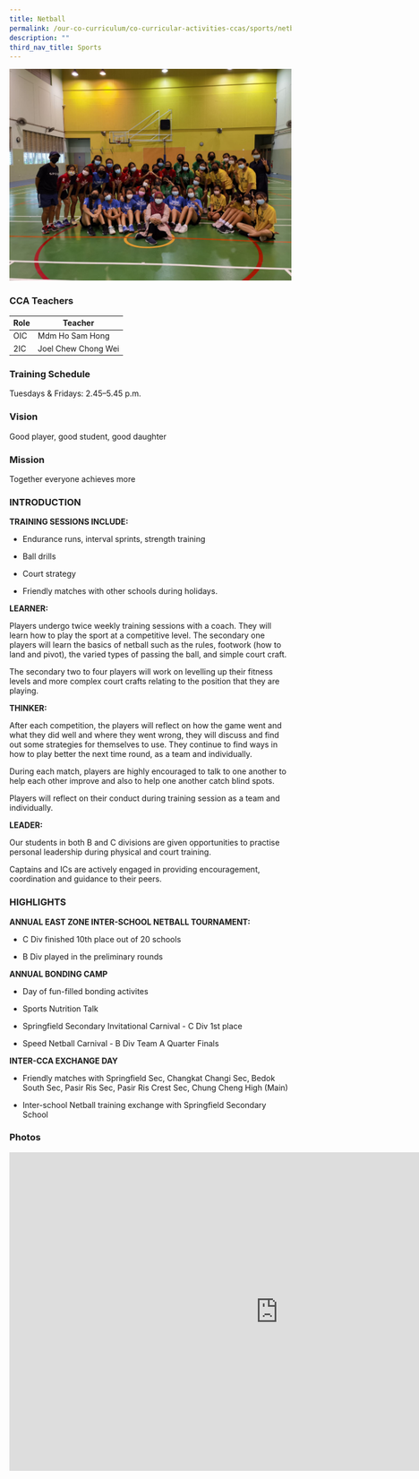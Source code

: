 ```yaml
---
title: Netball
permalink: /our-co-curriculum/co-curricular-activities-ccas/sports/netball/
description: ""
third_nav_title: Sports
---
```

![](/images/Photo%20from%20Pek%20Jia%20Hui2.jpg)

### CCA Teachers


| Role | Teacher | 
| -------- | -------- | 
| OIC     | Mdm Ho Sam Hong     | 
| 2IC     | Joel Chew Chong Wei     | 


### Training Schedule

Tuesdays &amp; Fridays: 2.45–5.45 p.m. 

### Vision
Good player, good student, good daughter
### Mission
Together everyone achieves more


### INTRODUCTION


**TRAINING SESSIONS INCLUDE:**

* Endurance runs, interval sprints, strength training&nbsp;  

* Ball drills

* Court strategy &nbsp;&nbsp;

* Friendly matches with other schools during holidays.&nbsp;

  

**LEARNER:**

Players undergo twice weekly training sessions with a coach. They will learn how to play the sport at a competitive level. The secondary one players will learn the basics of netball such as the rules, footwork (how to land and pivot), the varied types of passing the ball, and simple court craft.

The secondary two to four players will work on levelling up their fitness levels and more complex court crafts relating to the position that they are playing.

**THINKER:**

After each competition, the players will reflect on how the game went and what they did well and where they went wrong, they will discuss and find out some strategies for themselves to use. They continue to find ways in how to play better the next time round, as a team and individually.

During each match, players are highly encouraged to talk to one another to help each other improve and also to help one another catch blind spots.

Players will reflect on their conduct during training session as a team and individually.

**LEADER:**

Our students in both B and C divisions are given opportunities to practise personal leadership during physical and court training.

Captains and ICs are actively engaged in providing encouragement, coordination and guidance to their peers.

### HIGHLIGHTS


**ANNUAL EAST ZONE INTER-SCHOOL NETBALL TOURNAMENT:**

*   C Div finished 10th place out of 20 schools  
    
*   B Div played in the preliminary rounds  
    

**ANNUAL BONDING CAMP**

*   Day of fun-filled bonding activites  
    
*   Sports Nutrition Talk&nbsp;
*   Springfield Secondary Invitational Carnival - C Div 1st place&nbsp;  
    
*   Speed Netball Carnival - B Div Team A Quarter Finals&nbsp;  
    

**INTER-CCA EXCHANGE DAY**

*   Friendly matches with Springfield Sec, Changkat Changi Sec, Bedok South Sec, Pasir Ris Sec, Pasir Ris Crest Sec, Chung Cheng High (Main)  
    
*   Inter-school Netball training exchange with Springfield Secondary School

### Photos

<iframe allowfullscreen="true" height="569" width="960" frameborder="0" src="https://docs.google.com/presentation/d/e/2PACX-1vT_8nVCyCldjkzFvr3HKUypOOodaI3c-y2ElCCNQdaU6QmBo9J6JbI6qqEMDqptj34rsONTNhEqlHoa/embed?start=true&amp;loop=true&amp;delayms=3000"></iframe>